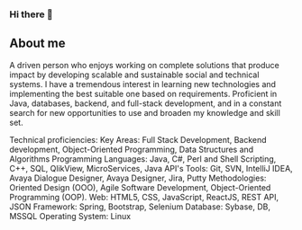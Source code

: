### Hi there 👋
## About me

A driven person who enjoys working on complete solutions that produce impact by developing scalable and sustainable social and technical systems. I have a tremendous interest in learning new technologies and implementing the best suitable one based on requirements. Proficient in Java, databases, backend, and full-stack development, and in a constant search for new opportunities to use and broaden my knowledge and skill set.



Technical proficiencies:
Key Areas: Full Stack Development, Backend development, Object-Oriented Programming, Data Structures and Algorithms
Programming Languages: Java, C#, Perl and Shell Scripting, C++, SQL, QlikView, MicroServices, Java API's
Tools: Git, SVN, IntelliJ IDEA, Avaya Dialogue Designer, Avaya Designer, Jira, Putty
Methodologies: Oriented Design (OOO), Agile Software Development, Object-Oriented Programming (OOP).
Web: HTML5, CSS, JavaScript, ReactJS, REST API, JSON
Framework: Spring, Bootstrap, Selenium
Database: Sybase, DB, MSSQL
Operating System: Linux
<!--
**sana-h-pathan/sana-h-pathan** is a ✨ _special_ ✨ repository because its `README.md` (this file) appears on your GitHub profile.

Here are some ideas to get you started:

- 🔭 I’m currently working on ...
- 🌱 I’m currently learning ...
- 👯 I’m looking to collaborate on ...
- 🤔 I’m looking for help with ...
- 💬 Ask me about ...
- 📫 How to reach me: ...
- 😄 Pronouns: ...
- ⚡ Fun fact: ...
-->
